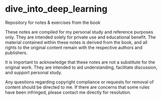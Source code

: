 # dive_into_deep_learning
Repository for notes &amp; exercises from the book

These notes are compiled for my personal study and reference purposes only. They are intended solely for private use and educational benefit. The material contained within these notes is derived from the book, and all rights to the original content remain with the respective authors and publishers.

It is important to acknowledge that these notes are not a substitute for the original work. They are intended to aid understanding, facilitate discussion, and support personal study.

Any questions regarding copyright compliance or requests for removal of content should be directed to me. If there are concerns that some rules have been infringed, please contact me directly for resolution.
